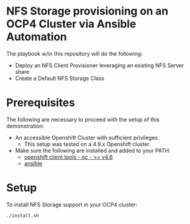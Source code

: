 # NFS Storage provisioning on an OCP4 Cluster via Ansible Automation

The playbook w/in this repository will do the following: 

- Deploy an NFS Client Provisioner leveraging an existing NFS Server share
- Create a Default NFS Storage Class 

# Prerequisites

The following are necessary to proceed with the setup of this demonstration: 

- An accessible Openshift Cluster with sufficient privileges
    - This setup was tested on a 4.9.x Openshift cluster. 
- Make sure the following are installed and added to your PATH: 
    - [openshift client tools - oc - >= v4.6](https://mirror.openshift.com/pub/openshift-v4/clients/ocp/)
    - [ansible](https://docs.ansible.com/ansible/latest/installation_guide/intro_installation.html)

# Setup 

To install NFS Storage support in your OCP4 cluster:

```bash
./install.sh
```
